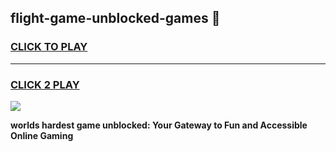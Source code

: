 
## flight-game-unblocked-games 👋
<h3>
<a href="https://premium.freeplayer.one?title=flight-game-unblocked-games&ref=14F">CLICK TO PLAY</a></h3>
<hr>

<h3>
<a href="https://premium.freeplayer.one?title=flight-game-unblocked-games&ref=14F">CLICK 2 PLAY</a>
  
</h3>

<a href="https://premium.freeplayer.one?title=flight-game-unblocked-games&ref=12F/"><img src="https://clearcache.store/games.png"></a>


**worlds hardest game unblocked: Your Gateway to Fun and Accessible Online Gaming**
